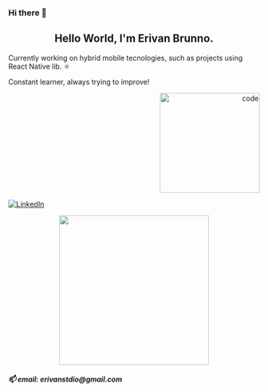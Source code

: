 ### Hi there 👋

<!--
**erivanstdio/erivanstdio** is a ✨ _special_ ✨ repository because its `README.md` (this file) appears on your GitHub profile.

Here are some ideas to get you started:

- 🔭 I’m currently working on ...
- 🌱 I’m currently learning ...
- 👯 I’m looking to collaborate on ...
- 🤔 I’m looking for help with ...
- 💬 Ask me about ...
- 📫 How to reach me: ...
- 😄 Pronouns: ...
- ⚡ Fun fact: ...
-->

<h2 align = "center">Hello World, I'm Erivan Brunno.</h2>
<p align="center">
  <p>Currently working on hybrid mobile tecnologies, such as projects using React Native lib. ⚛️</p>
  <p>Constant learner, always trying to improve!</p>
 
<p align="right">
  <img src="https://c.tenor.com/_DOBjnGspYAAAAAC/code-coding.gif" width="200" title="code">
</p>
</p>
<a href=https://www.linkedin.com/in/erivanbrunno->
  <img src="https://img.shields.io/badge/LinkedIn-fabd2f?style=for-the-badge&logo=linkedin&logoColor=0d1117" alt="LinkedIn"/>
</a>
<p align="center">
  <a href='https://github.com/anuraghazra/github-readme-stats'><img src="https://github-readme-stats.vercel.app/api/top-langs/?username=erivanstdio&layout=compact&theme=gruvbox" style="max-width:100%;" width="300"></a>
</p>
<p align="center">
<h5>📫 email: erivanstdio@gmail.com<h5>
<p/>
